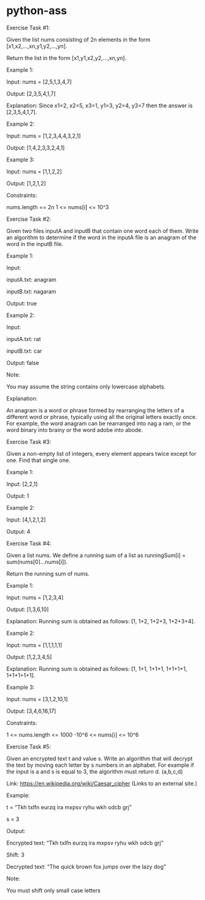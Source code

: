 # python-ass

Exercise Task #1:

Given the list nums consisting of 2n elements in the form [x1,x2,...,xn,y1,y2,...,yn].

Return the list in the form [x1,y1,x2,y2,...,xn,yn].

Example 1:

Input: nums = [2,5,1,3,4,7]

Output: [2,3,5,4,1,7] 

Explanation: Since x1=2, x2=5, x3=1, y1=3, y2=4, y3=7 then the answer is [2,3,5,4,1,7].

Example 2:

Input: nums = [1,2,3,4,4,3,2,1]

Output: [1,4,2,3,3,2,4,1]

Example 3:

Input: nums = [1,1,2,2]

Output: [1,2,1,2]

Constraints:

nums.length == 2n
1 <= nums[i] <= 10^3
 

Exercise Task #2:

Given two files inputA and inputB that contain one word each of them. Write an algorithm to determine if the word in the inputA file is an anagram of the word in the inputB file.

Example 1:

Input: 

inputA.txt: anagram

inputB.txt: nagaram

Output: true

Example 2:

Input:

inputA.txt: rat

inputB.txt: car

Output: false

Note:

You may assume the string contains only lowercase alphabets.

Explanation:

An anagram is a word or phrase formed by rearranging the letters of a different word or phrase, typically using all the original letters exactly once. For example, the word anagram can be rearranged into nag a ram, or the word binary into brainy or the word adobe into abode.

 

Exercise Task #3:

Given a non-empty list of integers, every element appears twice except for one. Find that single one.

Example 1:

Input: [2,2,1]

Output: 1

Example 2:

Input: [4,1,2,1,2]

Output: 4

 

Exercise Task #4:

Given a list nums. We define a running sum of a list as runningSum[i] = sum(nums[0]…nums[i]).

Return the running sum of nums.

Example 1:

Input: nums = [1,2,3,4]

Output: [1,3,6,10]

Explanation: Running sum is obtained as follows: [1, 1+2, 1+2+3, 1+2+3+4].

Example 2:

Input: nums = [1,1,1,1,1]

Output: [1,2,3,4,5]

Explanation: Running sum is obtained as follows: [1, 1+1, 1+1+1, 1+1+1+1, 1+1+1+1+1].

Example 3:

Input: nums = [3,1,2,10,1]

Output: [3,4,6,16,17]

 Constraints:

1 <= nums.length <= 1000
-10^6 <= nums[i] <= 10^6
 

Exercise Task #5:

Given an encrypted text t and value s. Write an algorithm that will decrypt the text by moving each letter by s numbers in an alphabet. For example if the input is a and s is equal to 3, the algorithm must return d. (a,b,c,d)

Link: https://en.wikipedia.org/wiki/Caesar_cipher (Links to an external site.)

Example:

t = ”Tkh txlfn eurzq ira mxpsv ryhu wkh odcb grj”

s = 3

Output: 

Encrypted text: “Tkh txlfn eurzq ira mxpsv ryhu wkh odcb grj”

Shift: 3

Decrypted text: “The quick brown fox jumps over the lazy dog”

Note:

You must shift only small case letters
